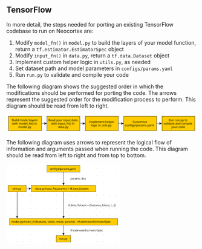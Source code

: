 ## TensorFlow
In more detail, the steps needed for porting an existing TensorFlow codebase to run on Neocortex are:

1. Modify `model_fn()` in `model.py` to build the layers of your model function, return a `tf.estimator.EstimatorSpec` object
1. Modify `input_fn()` in `data.py`, return a `tf.data.Dataset` object
1. Implement custom helper logic in `utils.py`, as needed
1. Set dataset path and model parameters in `configs/params.yaml`
1. Run `run.py` to validate and compile your code

The following diagram shows the suggested order in which the modifications should be performed for porting the code. The arrows represent the suggested order for the modification process to perform. This diagram should be read from left to right.

![code migration workflow](https://github.com/pscedu/psc-wpdocs/blob/dev/neocortex/code_migration_workflow.svg)

The following diagram uses arrows to represent the logical flow of information and arguments passed when running the code. This diagram should be read from left to right and from top to bottom.

<img src="https://github.com/pscedu/psc-wpdocs/blob/dev/neocortex/neocortex_code_conversion.svg" alt="diagram showing flow of information and arguments when running code" width=60% />

